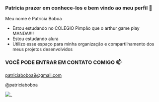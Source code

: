 ### Patricia prazer em conhece-los e bem vindo ao meu perfil 🖤

Meu nome é Patrícia Boboa

- Estou estudando no COLEGIO Pimpão que o arthur game play MANDA!!!!
- Estou estudando alura
- Utilizo esse espaço para minha organização e compartilhamento dos meus projetos desenvolvidos

### VOCÊ PODE ENTRAR EM CONTATO COMIGO 📫
 
patriciaboboa9@gmail.com

@patriciaboboa

![_](https://media1.tenor.com/m/opEBWw0uddoAAAAC/umm.gif)
